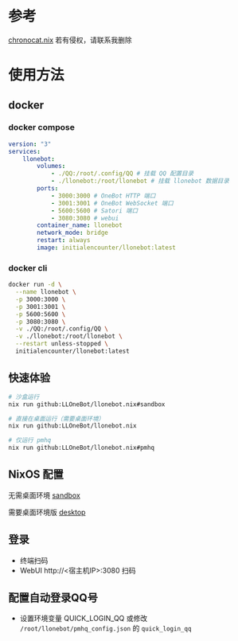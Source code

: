 # 参考

[chronocat.nix](https://github.com/Anillc/chronocat.nix) 若有侵权，请联系我删除


# 使用方法

## docker

### docker compose

```yaml
version: "3"
services:
    llonebot:
        volumes:
            - ./QQ:/root/.config/QQ # 挂载 QQ 配置目录
            - ./llonebot:/root/llonebot # 挂载 llonebot 数据目录
        ports:
            - 3000:3000 # OneBot HTTP 端口
            - 3001:3001 # OneBot WebSocket 端口
            - 5600:5600 # Satori 端口
            - 3080:3080 # webui
        container_name: llonebot
        network_mode: bridge
        restart: always
        image: initialencounter/llonebot:latest
```

### docker cli

```bash
docker run -d \
  --name llonebot \
  -p 3000:3000 \
  -p 3001:3001 \
  -p 5600:5600 \
  -p 3080:3080 \
  -v ./QQ:/root/.config/QQ \
  -v ./llonebot:/root/llonebot \
  --restart unless-stopped \
  initialencounter/llonebot:latest
```

## 快速体验

```bash
# 沙盒运行
nix run github:LLOneBot/llonebot.nix#sandbox

# 直接在桌面运行（需要桌面环境）
nix run github:LLOneBot/llonebot.nix

# 仅运行 pmhq
nix run github:LLOneBot/llonebot.nix#pmhq
```

## NixOS 配置

无需桌面环境
[sandbox](./examples/sandbox.nix)

需要桌面环境版
[desktop](./examples/sandbox.nix)

## 登录

- 终端扫码
- WebUI http://<宿主机IP>:3080 扫码

## 配置自动登录QQ号

- 设置环境变量 QUICK_LOGIN_QQ 或修改 `/root/llonebot/pmhq_config.json` 的 `quick_login_qq`
